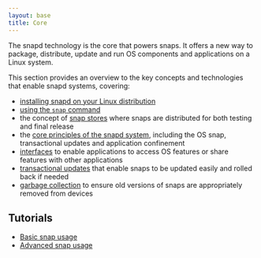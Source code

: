 ```yaml
---
layout: base
title: Core
---
```


The snapd technology is the core that powers snaps. It offers a new way to package, distribute, update and run OS components and applications on a Linux system.

This section provides an overview to the key concepts and technologies that enable snapd systems, covering:

- [installing snapd on your Linux distribution](/core/install)
- [using the `snap` command](/core/usage)
- the concept of [snap stores](/core/store) where snaps are distributed for both testing and final release
- the [core principles of the snapd system](/core/snapd), including the OS snap, transactional updates and application confinement
- [interfaces](/core/interfaces) to enable applications to access OS features or share features with other applications
- [transactional updates](/core/updates) that enable snaps to be updated easily and rolled back if needed
- [garbage collection](/core/versions) to ensure old versions of snaps are appropriately removed from devices

## Tutorials

- [Basic snap usage](https://tutorials.ubuntu.com/tutorial/basic-snap-usage)
- [Advanced snap usage](https://tutorials.ubuntu.com/tutorial/advanced-snap-usage)
